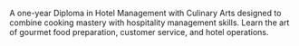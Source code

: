 A one-year Diploma in Hotel Management with Culinary Arts designed to combine cooking mastery with hospitality management skills. Learn the art of gourmet food preparation, customer service, and hotel operations.
